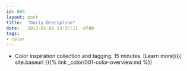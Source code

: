```yaml
---
id: 005
layout: post
title:  "Daily Discipline"
date:   2017-01-01 13:37:11 -0700
tags:
- color
---
```

* Color inspiration collection and tagging. 15 minutes. [Learn more]({{ site.baseurl }}{% link _color/001-color-overview.md %})

